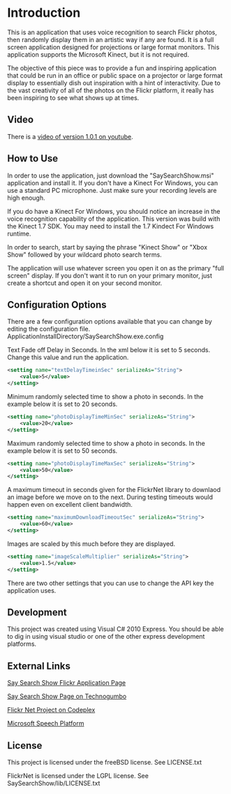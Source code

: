 Introduction
===============================================
This is an application that uses voice recognition to search Flickr photos, then randomly display them in an artistic way if any are found. 
It is a full screen application designed for projections or large format monitors. This application supports the Microsoft Kinect, but 
it is not required.

The objective of this piece was to provide a fun and inspiring application that could be run in an office or public space on a projector or 
large format display to essentially dish out inspiration with a hint of interactivity. Due to the vast creativity of all of the photos 
on the Flickr platform, it really has been inspiring to see what shows up at times.

Video
--------------------------------------------------
There is a [video of version 1.0.1 on youtube](http://www.youtube.com/watch?v=_NKcWOtw0bY).
	
How to Use
--------------------------------------------------
In order to use the application, just download the "SaySearchShow.msi" application and install it.
If you don't have a Kinect For Windows, you can use a standard PC microphone. Just make sure your recording levels
are high enough.

If you do have a Kinect For Windows, you should notice an increase in the voice recognition capability of the application.
This version was build with the Kinect 1.7 SDK. You may need to install the 1.7 Kindect For Windows runtime.

In order to search, start by saying the phrase "Kinect Show" or "Xbox Show" followed by your wildcard photo search terms.

The application will use whatever screen you open it on as the primary "full screen" display.  If you don't want it to run on your
primary monitor, just create a shortcut and open it on your second monitor.

Configuration Options
--------------------------------------------------
There are a few configuration options available that you can change by editing the configuration file.
ApplicationInstallDirectory/SaySearchShow.exe.config

Text Fade off Delay in Seconds. In the xml below it is set to 5 seconds. Change this value and run the application.
```xml
<setting name="textDelayTimeinSec" serializeAs="String">
	<value>5</value>
</setting>
```
Minimum randomly selected time to show a photo in seconds. In the example below it is set to 20 seconds.
```xml
<setting name="photoDisplayTimeMinSec" serializeAs="String">
	<value>20</value>
</setting>
```
Maximum randomly selected time to show a photo in seconds. In the example below it is set to 50 seconds.
```xml
<setting name="photoDisplayTimeMaxSec" serializeAs="String">
	<value>50</value>
</setting>
```
A maximum timeout in seconds given for the FlickrNet library to downlaod an image before we move on to the next.
During testing timeouts would happen even on excellent client bandwidth.
```xml
<setting name="maximumDownloadTimeoutSec" serializeAs="String">
	<value>60</value>
</setting>
```
Images are scaled by this much before they are displayed.
```xml
<setting name="imageScaleMultiplier" serializeAs="String">
	<value>1.5</value>
</setting>
```
There are two other settings that you can use to change the API key the application uses.

Development
--------------------------------------------------
This project was created using Visual C# 2010 Express. You should be able to dig in using visual studio or
one of the other express development platforms.

External Links
--------------------------------------------------
[Say Search Show Flickr Application Page](http://www.flickr.com/services/apps/72157631721003670/)
	
[Say Search Show Page on Technogumbo](http://www.technogumbo.com/projects/say-search-show/index.php)
	
[Flickr Net Project on Codeplex](http://flickrnet.codeplex.com/)
	
[Microsoft Speech Platform](http://msdn.microsoft.com/en-us/library/hh361572.aspx)
	
License
--------------------------------------------------
This project is licensed under the freeBSD license. See LICENSE.txt

FlickrNet is licensed under the LGPL license. See SaySearchShow/lib/LICENSE.txt